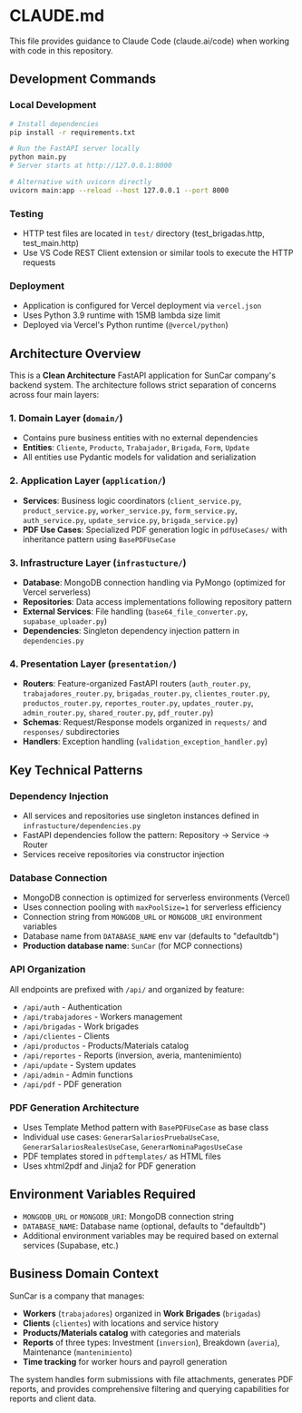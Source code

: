 # CLAUDE.md

This file provides guidance to Claude Code (claude.ai/code) when working with code in this repository.

## Development Commands

### Local Development
```bash
# Install dependencies
pip install -r requirements.txt

# Run the FastAPI server locally
python main.py
# Server starts at http://127.0.0.1:8000

# Alternative with uvicorn directly
uvicorn main:app --reload --host 127.0.0.1 --port 8000
```

### Testing
- HTTP test files are located in `test/` directory (test_brigadas.http, test_main.http)
- Use VS Code REST Client extension or similar tools to execute the HTTP requests

### Deployment
- Application is configured for Vercel deployment via `vercel.json`
- Uses Python 3.9 runtime with 15MB lambda size limit
- Deployed via Vercel's Python runtime (`@vercel/python`)

## Architecture Overview

This is a **Clean Architecture** FastAPI application for SunCar company's backend system. The architecture follows strict separation of concerns across four main layers:

### 1. Domain Layer (`domain/`)
- Contains pure business entities with no external dependencies
- **Entities**: `Cliente`, `Producto`, `Trabajador`, `Brigada`, `Form`, `Update`
- All entities use Pydantic models for validation and serialization

### 2. Application Layer (`application/`)
- **Services**: Business logic coordinators (`client_service.py`, `product_service.py`, `worker_service.py`, `form_service.py`, `auth_service.py`, `update_service.py`, `brigada_service.py`)
- **PDF Use Cases**: Specialized PDF generation logic in `pdfUseCases/` with inheritance pattern using `BasePDFUseCase`

### 3. Infrastructure Layer (`infrastucture/`)
- **Database**: MongoDB connection handling via PyMongo (optimized for Vercel serverless)
- **Repositories**: Data access implementations following repository pattern
- **External Services**: File handling (`base64_file_converter.py`, `supabase_uploader.py`)
- **Dependencies**: Singleton dependency injection pattern in `dependencies.py`

### 4. Presentation Layer (`presentation/`)
- **Routers**: Feature-organized FastAPI routers (`auth_router.py`, `trabajadores_router.py`, `brigadas_router.py`, `clientes_router.py`, `productos_router.py`, `reportes_router.py`, `updates_router.py`, `admin_router.py`, `shared_router.py`, `pdf_router.py`)
- **Schemas**: Request/Response models organized in `requests/` and `responses/` subdirectories
- **Handlers**: Exception handling (`validation_exception_handler.py`)

## Key Technical Patterns

### Dependency Injection
- All services and repositories use singleton instances defined in `infrastucture/dependencies.py`
- FastAPI dependencies follow the pattern: Repository → Service → Router
- Services receive repositories via constructor injection

### Database Connection
- MongoDB connection is optimized for serverless environments (Vercel)
- Uses connection pooling with `maxPoolSize=1` for serverless efficiency
- Connection string from `MONGODB_URL` or `MONGODB_URI` environment variables
- Database name from `DATABASE_NAME` env var (defaults to "defaultdb")
- **Production database name**: `SunCar` (for MCP connections)

### API Organization
All endpoints are prefixed with `/api/` and organized by feature:
- `/api/auth` - Authentication
- `/api/trabajadores` - Workers management
- `/api/brigadas` - Work brigades
- `/api/clientes` - Clients
- `/api/productos` - Products/Materials catalog
- `/api/reportes` - Reports (inversion, averia, mantenimiento)
- `/api/update` - System updates
- `/api/admin` - Admin functions
- `/api/pdf` - PDF generation

### PDF Generation Architecture
- Uses Template Method pattern with `BasePDFUseCase` as base class
- Individual use cases: `GenerarSalariosPruebaUseCase`, `GenerarSalariosRealesUseCase`, `GenerarNominaPagosUseCase`
- PDF templates stored in `pdftemplates/` as HTML files
- Uses xhtml2pdf and Jinja2 for PDF generation

## Environment Variables Required
- `MONGODB_URL` or `MONGODB_URI`: MongoDB connection string
- `DATABASE_NAME`: Database name (optional, defaults to "defaultdb")
- Additional environment variables may be required based on external services (Supabase, etc.)

## Business Domain Context
SunCar is a company that manages:
- **Workers** (`trabajadores`) organized in **Work Brigades** (`brigadas`)
- **Clients** (`clientes`) with locations and service history
- **Products/Materials catalog** with categories and materials
- **Reports** of three types: Investment (`inversion`), Breakdown (`averia`), Maintenance (`mantenimiento`)
- **Time tracking** for worker hours and payroll generation

The system handles form submissions with file attachments, generates PDF reports, and provides comprehensive filtering and querying capabilities for reports and client data.